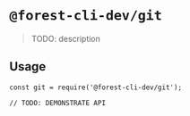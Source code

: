 # `@forest-cli-dev/git`

> TODO: description

## Usage

```
const git = require('@forest-cli-dev/git');

// TODO: DEMONSTRATE API
```
